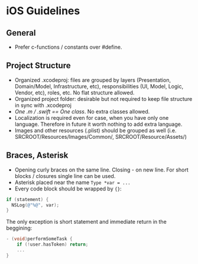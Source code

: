 # iOS Guidelines

## General
- Prefer c-functions / constants over #define.

## Project Structure
- Organized .xcodeproj: files are grouped by layers (Presentation, Domain/Model, Infrastructure, etc), responsibilities (UI, Model, Logic, Vendor, etc), roles, etc. No flat structure allowed.
- Organized project folder: desirable but not required to keep file structure in sync with .xcodeproj
- *One .m / .swift == One class*. No extra classes allowed.
- Localization is required even for case, when you have only one language. Therefore in future it worth nothing to add extra language.
- Images and other resources (.plist) should be grouped as well (i.e. SRCROOT/Resources/Images/Common/, SRCROOT/Resource/Assets/)

## Braces, Asterisk
- Opening curly braces on the same line. Closing - on new line. For short blocks / closures single line can be used.
- Asterisk placed near the name ```Type *var = ...```
- Every code block  should be wrapped by ```{}```:
```objective-c
if (statement) {
  NSLog(@"%@", var);
}
```
The only exception is short statement and immediate return in the beggining: 
```objective-c
- (void)performSomeTask {
    if (!user.hasToken) return;
    ...
}
```
